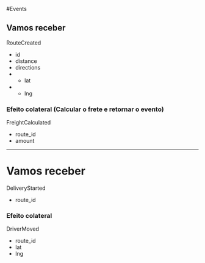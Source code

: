 #Events

## Vamos receber

RouteCreated

- id
- distance
- directions
- - lat
- - lng

### Efeito colateral (Calcular o frete e retornar o evento)

FreightCalculated

- route_id
- amount

---

# Vamos receber

DeliveryStarted

- route_id

### Efeito colateral

DriverMoved

- route_id
- lat
- lng

